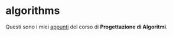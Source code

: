 # algorithms 

Questi sono i miei [appunti](<https://raw.githubusercontent.com/aflaag-notes/algorithms/main/src/Progettazione di Algoritmi.pdf>) del corso di **Progettazione di Algoritmi**.

